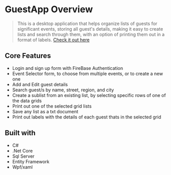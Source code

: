 # GuestApp Overview

> This is a desktop application that helps organize lists of guests for significant events, storing all guest's details, making it easy to create lists and search through them, with an option of printing them out in a format of labels. [Check it out here](https://user-images.githubusercontent.com/70821594/149039425-59cf5dec-105a-4720-b2f0-4cd42977eb36.mp4 "App Demo")

## Core Features
* Login and sign up form with FireBase Authentication
* Event Selector form, to choose from multiple events, or to create a new one
* Add and Edit guest details
* Search guest/s by name, street, region, and city
* Create a sublist from an existing list, by selecting specific rows of one of the data grids
* Print out one of the selected grid lists
* Save any list as a txt document
* Print out labels with the details of each guest thats in the selected grid

## Built with
* C#
* .Net Core
* Sql Server
* Entity Framework 
* Wpf/xaml

